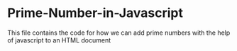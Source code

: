 # Prime-Number-in-Javascript
This file contains the code for how we can add prime numbers with the help of javascript to an HTML document
